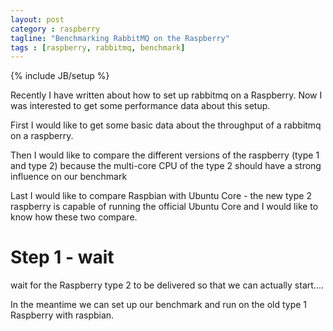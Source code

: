 ```yaml
---
layout: post
category : raspberry
tagline: "Benchmarking RabbitMQ on the Raspberry"
tags : [raspberry, rabbitmq, benchmark]
---
```

{% include JB/setup %}


Recently I have written about how to set up rabbitmq on a Raspberry.
Now I was interested to get some performance data about this setup.

First I would like to get some basic data about the throughput of
a rabbitmq on a raspberry.

Then I would like to compare the different versions of the raspberry
(type 1 and type 2) because the multi-core CPU of the  type 2 should
have a strong influence on our benchmark

Last I would like to compare Raspbian with Ubuntu Core - the new
type 2 raspberry is capable of running the official Ubuntu Core and
I would like to know how these two compare.

# Step 1 - wait

wait for the Raspberry type 2 to be delivered so that we can actually
start....

In the meantime we can set up our benchmark and run on the old type
1 Raspberry with raspbian.


